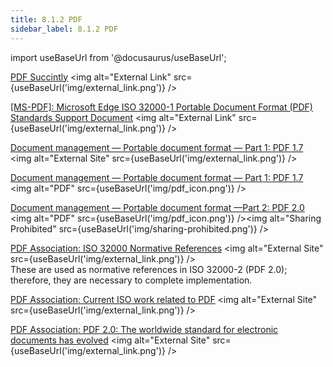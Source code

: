 ```yaml
---
title: 8.1.2 PDF 
sidebar_label: 8.1.2 PDF
---
```


import useBaseUrl from '@docusaurus/useBaseUrl';

[PDF Succintly](https://www.syncfusion.com/ebooks/pdf) <img alt="External Link" src={useBaseUrl('img/external_link.png')} />  

[[MS-PDF]: Microsoft Edge ISO 32000-1 Portable Document Format (PDF) Standards Support Document](https://docs.microsoft.com/en-us/openspecs/ie_standards/ms-pdf/570b03e0-3195-4162-85b9-4a0be3042b65)  <img alt="External Link" src={useBaseUrl('img/external_link.png')} />  

[Document management — Portable document format — Part 1: PDF 1.7](https://www.adobe.com/content/dam/acom/en/devnet/pdf/pdfs/PDF32000_2008.pdf)  <img alt="External Site" src={useBaseUrl('img/external_link.png')} />   

[Document management — Portable document format — Part 1: PDF 1.7](../artifacts/ISO_32000-1-2008E-Character_PDF_document.pdf) <img alt="PDF" src={useBaseUrl('img/pdf_icon.png')} />  

[Document management — Portable document format —Part 2: PDF 2.0](artifacts/ISO_32000-2_2017.PDF) <img alt="PDF" src={useBaseUrl('img/pdf_icon.png')} /><img alt="Sharing Prohibited" src={useBaseUrl('img/sharing-prohibited.png')} />  

[PDF Association: ISO 32000 Normative References](https://www.pdfa.org/iso-32000-normative-references/)  <img alt="External Site" src={useBaseUrl('img/external_link.png')} />  
These are used as normative references in ISO 32000-2 (PDF 2.0); therefore, they are necessary to complete implementation.

[PDF Association: Current ISO work related to PDF](https://www.pdfa.org/iso-status/)  <img alt="External Site" src={useBaseUrl('img/external_link.png')} />  

[PDF Association: PDF 2.0: The worldwide standard for electronic documents has evolved](https://www.pdfa.org/pdf-2-0-the-worldwide-standard-for-electronic-documents-has-evolved/)  <img alt="External Site" src={useBaseUrl('img/external_link.png')} />  
